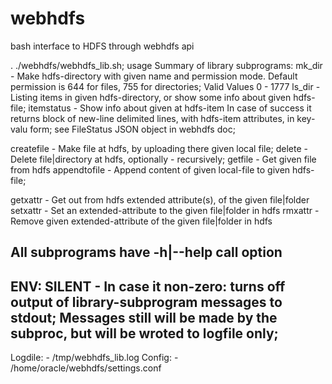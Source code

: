 # webhdfs
bash interface to HDFS through webhdfs api

 . ./webhdfs/webhdfs_lib.sh; usage
Summary of library subprograms:
mk_dir          - Make hdfs-directory with given name and permission mode.
                  Default permission is 644 for files, 755 for directories; Valid Values 0 - 1777
ls_dir          - Listing items in given hdfs-directory, or show some info about given hdfs-file;
itemstatus      - Show info about given at hdfs-item
                  In case of success it returns block of new-line delimited lines, with hdfs-item attributes, in key-valu form;
                  see FileStatus JSON object in webhdfs doc;

createfile      - Make file at hdfs, by uploading there given local file;
delete          - Delete file|directory at hdfs, optionally - recursively;
getfile         - Get given file from hdfs
appendtofile    - Append content of given local-file to given hdfs-file;

getxattr        - Get out from hdfs extended attribute(s), of the given file|folder
setxattr        - Set an extended-attribute to the given file|folder in hdfs
rmxattr         - Remove given extended-attribute of the given file|folder in hdfs

All subprograms have -h|--help call option
--------------------------------------------------------------------------------------
ENV:
SILENT          - In case it non-zero: turns off output of library-subprogram messages to stdout;
                  Messages still will be made by the subproc, but will be wroted to logfile only;
---------------------------------------------------------------------------------------
Logdile:        - /tmp/webhdfs_lib.log
Config:         - /home/oracle/webhdfs/settings.conf


